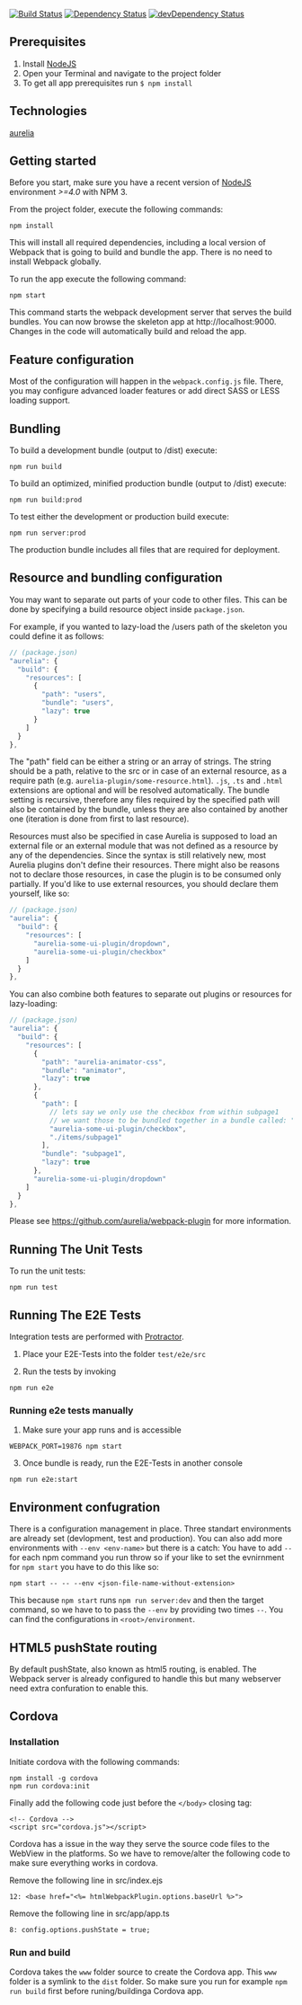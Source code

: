 [![Build Status](https://api.travis-ci.org/w3tecch/aurelia-ts-boilerplate.svg?branch=master)](https://travis-ci.org/w3tecch/aurelia-ts-boilerplate)
[![Dependency Status](https://david-dm.org/w3tecch/aurelia-ts-boilerplate.svg)](https://david-dm.org/w3tecch/aurelia-ts-boilerplate)
[![devDependency Status](https://david-dm.org/w3tecch/aurelia-ts-boilerplate/dev-status.svg)](https://david-dm.org/w3tecch/aurelia-ts-boilerplate#info=devDependencies)

## Prerequisites
1. Install [NodeJS](https://nodejs.org/en/)
2. Open your Terminal and navigate to the project folder
3. To get all app prerequisites run ```$ npm install```

## Technologies
[aurelia](http://www.aurelia.io/)

## Getting started

Before you start, make sure you have a recent version of [NodeJS](http://nodejs.org/) environment *>=4.0* with NPM 3.

From the project folder, execute the following commands:

```shell
npm install
```

This will install all required dependencies, including a local version of Webpack that is going to
build and bundle the app. There is no need to install Webpack globally.

To run the app execute the following command:

```shell
npm start
```

This command starts the webpack development server that serves the build bundles.
You can now browse the skeleton app at http://localhost:9000. Changes in the code
will automatically build and reload the app.

## Feature configuration

Most of the configuration will happen in the `webpack.config.js` file.
There, you may configure advanced loader features or add direct SASS or LESS loading support.

## Bundling

To build a development bundle (output to /dist) execute:

```shell
npm run build
```

To build an optimized, minified production bundle (output to /dist) execute:

```shell
npm run build:prod
```

To test either the development or production build execute:

```shell
npm run server:prod
```

The production bundle includes all files that are required for deployment.

## Resource and bundling configuration

You may want to separate out parts of your code to other files.
This can be done by specifying a build resource object inside `package.json`.

For example, if you wanted to lazy-load the /users path of the skeleton you could define it as follows:

```js
// (package.json)
"aurelia": {
  "build": {
    "resources": [
      {
        "path": "users",
        "bundle": "users",
        "lazy": true
      }
    ]
  }
},
```

The "path" field can be either a string or an array of strings.
The string should be a path, relative to the src or in case of an external resource, as a require path (e.g. `aurelia-plugin/some-resource.html`).
`.js`, `.ts` and `.html` extensions are optional and will be resolved automatically.
The bundle setting is recursive, therefore any files required by the specified path will also be contained by the bundle, unless they are also contained by another one (iteration is done from first to last resource).

Resources must also be specified in case Aurelia is supposed to load an external file or an external module that was not defined as a resource by any of the dependencies.
Since the syntax is still relatively new, most Aurelia plugins don't define their resources.
There might also be reasons not to declare those resources, in case the plugin is to be consumed only partially.
If you'd like to use external resources, you should declare them yourself, like so:

```js
// (package.json)
"aurelia": {
  "build": {
    "resources": [
      "aurelia-some-ui-plugin/dropdown",
      "aurelia-some-ui-plugin/checkbox"
    ]
  }
},
```

You can also combine both features to separate out plugins or resources for lazy-loading:

```js
// (package.json)
"aurelia": {
  "build": {
    "resources": [
      {
        "path": "aurelia-animator-css",
        "bundle": "animator",
        "lazy": true
      },
      {
        "path": [
          // lets say we only use the checkbox from within subpage1
          // we want those to be bundled together in a bundle called: "subpage1"
          "aurelia-some-ui-plugin/checkbox",
          "./items/subpage1"
        ],
        "bundle": "subpage1",
        "lazy": true
      },
      "aurelia-some-ui-plugin/dropdown"
    ]
  }
},
```

Please see https://github.com/aurelia/webpack-plugin for more information.

## Running The Unit Tests

To run the unit tests:

```shell
npm run test
```

## Running The E2E Tests
Integration tests are performed with [Protractor](http://angular.github.io/protractor/#/).

1. Place your E2E-Tests into the folder ```test/e2e/src```

2. Run the tests by invoking

  ```shell
  npm run e2e
  ```

### Running e2e tests manually

1. Make sure your app runs and is accessible

  ```shell
  WEBPACK_PORT=19876 npm start
  ```

3. Once bundle is ready, run the E2E-Tests in another console

  ```shell
  npm run e2e:start
  ```

## Environment confugration
There is a configuration management in place. Three standart environments are already set (devlopment, test and production).
You can also add more environments with ```--env <env-name>``` but there is a catch: You have to add ```--``` for each npm command you
run throw so if your like to set the evnirnment for ```npm start``` you have to do this like so:

  ```shell
  npm start -- -- --env <json-file-name-without-extension>
  ```

This because ```npm start``` runs ```npm run server:dev``` and then the target command, so we have to to pass the ```--env``` by providing two times ```--```.
You can find the configurations in ```<root>/environment```.

## HTML5 pushState routing
By default pushState, also known as html5 routing, is enabled. The Webpack server is already configured to handle this but many webserver need
extra confuration to enable this.

## Cordova

### Installation
Initiate cordova with the following commands:
```shell
npm install -g cordova
npm run cordova:init
```

Finally add the following code just before the ```</body>``` closing tag:
```
<!-- Cordova -->
<script src="cordova.js"></script>
```

Cordova has a issue in the way they serve the source code files to the WebView in the platforms. So we have to remove/alter the following code
to make sure everything works in cordova.

Remove the following line in src/index.ejs
```
12: <base href="<%= htmlWebpackPlugin.options.baseUrl %>">
```

Remove the following line in src/app/app.ts
```
8: config.options.pushState = true;
```

### Run and build
Cordova takes the ```www``` folder source to create the Cordova app. This ```www``` folder is a symlink to the ```dist``` folder.
So make sure you run for example ```npm run build``` first before runing/buildinga Cordova app.
